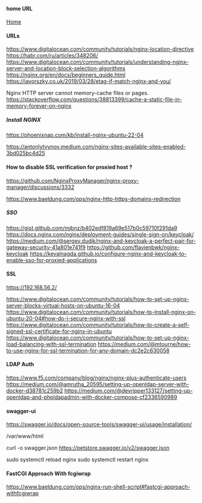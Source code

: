 #### home URL

[Home](http://192.168.56.2/)

#### URLs

https://www.digitalocean.com/community/tutorials/nginx-location-directive
https://habr.com/ru/articles/348206/
https://www.digitalocean.com/community/tutorials/understanding-nginx-server-and-location-block-selection-algorithms
https://nginx.org/en/docs/beginners_guide.html
https://javorszky.co.uk/2019/03/28/etag-if-match-nginx-and-you/

Nginx HTTP server cannot memory-cache files or pages.
https://stackoverflow.com/questions/38813399/cache-a-static-file-in-memory-forever-on-nginx

##### Install NGINX 
https://phoenixnap.com/kb/install-nginx-ubuntu-22-04

https://antonlytvynov.medium.com/nginx-sites-available-sites-enabled-3bd025bc4d25


#### How to disable SSL verification for proxied host ?
https://github.com/NginxProxyManager/nginx-proxy-manager/discussions/3332

https://www.baeldung.com/ops/nginx-http-https-domains-redirection

##### SSO
https://gist.github.com/mjbnz/b402edf819a69e517b0c59710f291da9
https://docs.nginx.com/nginx/deployment-guides/single-sign-on/keycloak/
https://medium.com/@sergey.dudik/nginx-and-keycloak-a-perfect-pair-for-gateway-security-41a801e741f9
https://github.com/flavienbwk/nginx-keycloak
https://kevalnagda.github.io/configure-nginx-and-keycloak-to-enable-sso-for-proxied-applications

#### SSL
https://192.168.56.2/

https://www.digitalocean.com/community/tutorials/how-to-set-up-nginx-server-blocks-virtual-hosts-on-ubuntu-16-04
https://www.digitalocean.com/community/tutorials/how-to-install-nginx-on-ubuntu-20-04#how-do-i-secure-nginx-with-ssl
https://www.digitalocean.com/community/tutorials/how-to-create-a-self-signed-ssl-certificate-for-nginx-in-ubuntu
https://www.digitalocean.com/community/tutorials/how-to-set-up-nginx-load-balancing-with-ssl-termination
https://medium.com/@mtourne/how-to-use-nginx-for-ssl-termination-for-any-domain-dc2e2c630058

#### LDAP Auth
https://www.f5.com/company/blog/nginx/nginx-plus-authenticate-users
https://medium.com/@amrutha_20595/setting-up-openldap-server-with-docker-d38781c259b2
https://medium.com/@devripper133127/setting-up-openldap-and-phpldapadmin-with-docker-compose-cf2336590989

#### swagger-ui
https://swagger.io/docs/open-source-tools/swagger-ui/usage/installation/

/var/www/html

curl -o swagger.json https://petstore.swagger.io/v2/swagger.json

sudo systemctl reload nginx
sudo systemctl restart nginx

#### FastCGI Approach With fcgiwrap
https://www.baeldung.com/ops/nginx-run-shell-script#fastcgi-approach-withfcgiwrap

